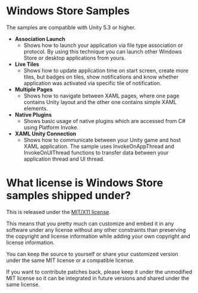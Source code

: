 # Windows Store Samples

The samples are compatible with Unity 5.3 or higher. 

* **Association Launch**
    * Shows how to launch your application via file type association or protocol. By using this technique you can launch other Windows Store or desktop applications from yours.
* **Live Tiles**
    * Shows how to update application time on start screen, create more tiles, but badges on tiles, show notifications and know whether application was activated via specific tile of notification.
* **Multiple Pages**
    * Shows how to navigate between XAML pages, where one page contains Unity layout and the other one contains simple XAML elements.
* **Native Plugins**
    * Shows basic usage of native plugins which are accessed from C# using Platform Invoke.
* **XAML Unity Connection**
    * Shows how to communicate between your Unity game and host XAML application. The sample uses InvokeOnAppThread and InvokeOnUIThread functions to transfer data between your application thread and UI thread.

# What license is Windows Store samples shipped under?

This is released under the [MIT/X11 license](LICENSE).

This means that you pretty much can customize and embed it in any software under any license without any other constraints than preserving the copyright and license information while adding your own copyright and license information.

You can keep the source to yourself or share your customized version under the same MIT license or a compatible license.

If you want to contribute patches back, please keep it under the unmodified MIT license so it can be integrated in future versions and shared under the same license.